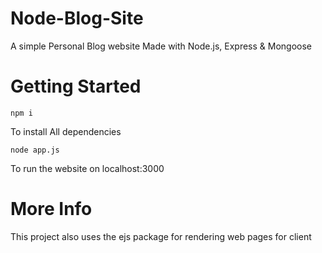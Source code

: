# Node-Blog-Site

A simple Personal Blog website Made with Node.js, Express & Mongoose

# Getting Started

```
npm i
```

To install All dependencies

```
node app.js
```

To run the website on localhost:3000

# More Info
This project also uses the ejs package for rendering web pages for client
